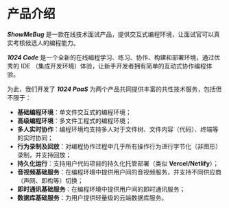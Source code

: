# 产品介绍

_**ShowMeBug**_ 是一款在线技术面试产品，提供交互式编程环境，让面试官可以真实考核候选人的编程能力。

_**1024 Code**_ 是一个全新的在线编程学习、练习、协作、构建和部署环境，通过优秀的 IDE （集成开发环境）体验，让新手开发者拥有简单的互动式协作编程体验。

为此，我们开发了 _**1024 PaaS**_ 为两个产品共同提供丰富的共性技术服务，包括但不限于：

* **基础编程环境**：单文件交互式的编程环境；
* **高级编程环境**：多文件工程式的编程环境；
* **多人实时协作**：编程环境均支持多人对于文件树、文件内容（代码）、终端等的实时协同；
* **行为录制及回放**：对编程协作过程中几乎所有操作行为进行字节化（非图形）录制，并支持回放；
* **持久化运行**：支持用户代码项目的持久化托管部署（类似 **Vercel/Netlify**）；
* **音视频基础服务**：在编程环境中提供用户间的音视频服务，并支持不同供应商（声网、即构等）切换；
* **即时通讯基础服务**：在编程环境中提供用户间的即时通讯服务；
* **数据库基础服务**：为用户提供轻量级的云端数据库服务。
